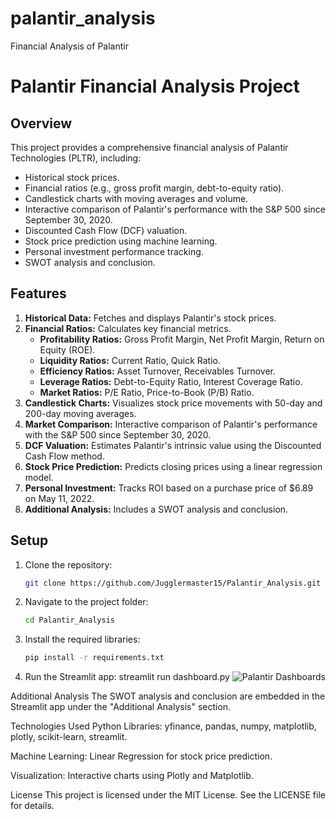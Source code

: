 # palantir_analysis
Financial Analysis of Palantir
# Palantir Financial Analysis Project

## Overview
This project provides a comprehensive financial analysis of Palantir Technologies (PLTR), including:
- Historical stock prices.
- Financial ratios (e.g., gross profit margin, debt-to-equity ratio).
- Candlestick charts with moving averages and volume.
- Interactive comparison of Palantir's performance with the S&P 500 since September 30, 2020.
- Discounted Cash Flow (DCF) valuation.
- Stock price prediction using machine learning.
- Personal investment performance tracking.
- SWOT analysis and conclusion.

## Features
1. **Historical Data:** Fetches and displays Palantir's stock prices.
2. **Financial Ratios:** Calculates key financial metrics.
   - **Profitability Ratios:** Gross Profit Margin, Net Profit Margin, Return on Equity (ROE).
   - **Liquidity Ratios:** Current Ratio, Quick Ratio.
   - **Efficiency Ratios:** Asset Turnover, Receivables Turnover.
   - **Leverage Ratios:** Debt-to-Equity Ratio, Interest Coverage Ratio.
   - **Market Ratios:** P/E Ratio, Price-to-Book (P/B) Ratio.
3. **Candlestick Charts:** Visualizes stock price movements with 50-day and 200-day moving averages.
4. **Market Comparison:** Interactive comparison of Palantir's performance with the S&P 500 since September 30, 2020.
5. **DCF Valuation:** Estimates Palantir's intrinsic value using the Discounted Cash Flow method.
6. **Stock Price Prediction:** Predicts closing prices using a linear regression model.
7. **Personal Investment:** Tracks ROI based on a purchase price of $6.89 on May 11, 2022.
8. **Additional Analysis:** Includes a SWOT analysis and conclusion.

## Setup
1. Clone the repository:
   ```bash
   git clone https://github.com/Jugglermaster15/Palantir_Analysis.git
2. Navigate to the project folder:
   ```bash
   cd Palantir_Analysis
3. Install the required libraries:
   ```bash
   pip install -r requirements.txt
4. Run the Streamlit app:
   streamlit run dashboard.py
  ![Palantir Dashboards](https://github.com/user-attachments/assets/472a1317-7072-4873-b3b0-094b50f56759)

Additional Analysis
The SWOT analysis and conclusion are embedded in the Streamlit app under the "Additional Analysis" section.

Technologies Used
Python Libraries: yfinance, pandas, numpy, matplotlib, plotly, scikit-learn, streamlit.

Machine Learning: Linear Regression for stock price prediction.

Visualization: Interactive charts using Plotly and Matplotlib.

License
This project is licensed under the MIT License. See the LICENSE file for details.
